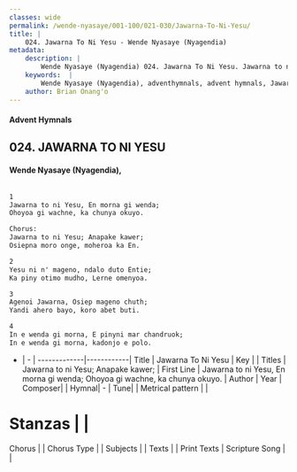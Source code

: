 ```yaml
---
classes: wide
permalink: /wende-nyasaye/001-100/021-030/Jawarna-To-Ni-Yesu/
title: |
    024. Jawarna To Ni Yesu - Wende Nyasaye (Nyagendia)
metadata:
    description: |
        Wende Nyasaye (Nyagendia) 024. Jawarna To Ni Yesu. Jawarna to ni Yesu, En morna gi wenda; Ohoyoa gi wachne, ka chunya okuyo.  Chorus: Jawarna to ni Yesu; Anapake kawer; Osiepna moro onge, moheroa ka En.  
    keywords:  |
        Wende Nyasaye (Nyagendia), adventhymnals, advent hymnals, Jawarna To Ni Yesu, Jawarna to ni Yesu, En morna gi wenda; Ohoyoa gi wachne, ka chunya okuyo.. Jawarna to ni Yesu; Anapake kawer;
    author: Brian Onang'o
---
```


#### Advent Hymnals
## 024. JAWARNA TO NI YESU
####  Wende Nyasaye (Nyagendia),

```txt

1
Jawarna to ni Yesu, En morna gi wenda;
Ohoyoa gi wachne, ka chunya okuyo.

Chorus:
Jawarna to ni Yesu; Anapake kawer;
Osiepna moro onge, moheroa ka En.

2
Yesu ni n' mageno, ndalo duto Entie;
Ka piny otimo mudho, Lerne omenyoa.

3
Agenoi Jawarna, Osiep mageno chuth;
Yandi ahero bayo, koro abet buti.

4
In e wenda gi morna, E pinyni mar chandruok;
In e wenda gi morna, kadonjo e polo.


```

- |   -  |
-------------|------------|
Title | Jawarna To Ni Yesu |
Key |  |
Titles | Jawarna to ni Yesu; Anapake kawer; |
First Line | Jawarna to ni Yesu, En morna gi wenda; Ohoyoa gi wachne, ka chunya okuyo. |
Author | 
Year | 
Composer| |
Hymnal|  - |
Tune|  |
Metrical pattern | |
# Stanzas |  |
Chorus |  |
Chorus Type |  |
Subjects | |
Texts |  |
Print Texts | 
Scripture Song |  |
    
